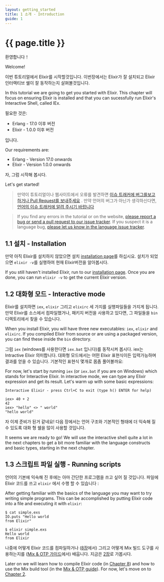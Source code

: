 ```yaml
---
layout: getting_started
title: 1 소개 - Introduction
guide: 1
---
```


# {{ page.title }}

  <div class="toc"></div>

환영합니다！

Welcome!

이번 튜토리얼에서 Elixir를 시작할것입니다. 이번장에서는 Elixir가 잘 설치되고 Elixir 인터랙티브 쉘이 잘 동작하는지 살펴볼것입니다.

In this tutorial we are going to get you started with Elixir. This chapter will focus on ensuring Elixir is installed and that you can sucessfully run Elixir's Interactive Shell, called IEx.

필요한 것은:

  * Erlang - 17.0 이후 버전
  * Elixir - 1.0.0 이후 버전

입니다.

Our requirements are:

  * Erlang - Version 17.0 onwards
  * Elixir - Version 1.0.0 onwards

자, 그럼 시작해 봅시다.

Let's get started!

> 만약이 튜토리얼이나 웹사이트에서 오류를 발견하면 [이슈 트래커에 버그를보고하거나 Pull Request를 보내주세요](https://github.com/elixir-lang/elixir-lang.github.com) . 만약 언어의 버그가 아닌가 생각하신다면, [언어의 이슈 트래커에 알려 주시기 바랍니다](https://github.com/elixir-lang/elixir/issues)

> If you find any errors in the tutorial or on the website, [please report a bug or send a pull request to our issue tracker](https://github.com/elixir-lang/elixir-lang.github.com). If you suspect it is a language bug, [please let us know in the language issue tracker](https://github.com/elixir-lang/elixir/issues).

## 1.1 설치 - Installation

만약 아직 Elixir를 설치하지 않았으면 설치 [installation page](/install.html)를 하십시요. 설치가 되었으면 `elixir -v`를 실행하여 현재 Elixir버전을 알아봅시다.

If you still haven't installed Elixir, run to our [installation page](/install.html). Once you are done, you can run `elixir -v` to get the current Elixir version.

## 1.2 대화형 모드 - Interactive mode

Elixir를 설치하면 `iex`, `elixir` 그리고 `elixirc` 세 가지를 실행파일들을 가지게 됩니다. 만약 Elixir를 소스에서 컴파일했거나, 패키지 버전을 사용하고 있다면, 그 파일들을 `bin` 디렉토리에서 찾을 수 있습니다.

When you install Elixir, you will have three new executables: `iex`, `elixir` and `elixirc`. If you compiled Elixir from source or are using a packaged version, you can find these inside the `bin` directory.

그럼 `iex` (windows를 사용한다면 `iex.bat` 입니다)를 동작시켜 봅시다. iex는 Intractive Elixir 의미합니다. 대화형 모드에서는 어떤 Elixir 표현식이든 입력가능하며 결과를 얻을 수 있습니다. 기본적인 표현식 몇개로 몸좀 풀어볼까요:

For now, let's start by running `iex` (or `iex.bat` if you are on Windows) which stands for Interactive Elixir. In interactive mode, we can type any Elixir expression and get its result. Let's warm up with some basic expressions:

```text
Interactive Elixir - press Ctrl+C to exit (type h() ENTER for help)

iex> 40 + 2
42
iex> "hello" <> " world"
"hello world"
```

자 이제 준비가 된거 같네요! 다음 장에서는 언어 구조와 기본적인 형태에 더 익숙해 질 수 있도록 대화 형 쉘을 많이 사용할 것입니다.

It seems we are ready to go! We will use the interactive shell quite a lot in the next chapters to get a bit more familiar with the language constructs and basic types, starting in the next chapter.

## 1.3 스크립트 파일 실행 - Running scripts

언어의 기본에 익숙해 진 후에는 아마 간단한 프로그램을 쓰고 싶어 질 것입니다. 파일에 Elixir 코드를 쓰고 `elixir` 에서 수행 할 수 있습니다 :

After getting familiar with the basics of the language you may want to try writing simple programs. This can be accomplished by putting Elixir code into a file and executing it with `elixir`:

```text
$ cat simple.exs
IO.puts "Hello world
from Elixir"

$ elixir simple.exs
Hello world
from Elixir
```

나중에 어떻게 Elixir 코드를 컴파일하거나 ([8장](/getting_started/8.html)에서) 그리고 어떻게 Mix 빌드 도구를 사용하는지를 ([Mix & OTP 가이드](/getting_started/mix_otp/1.html )에서) 배웁니다. 지금은 [2장](/getting_started/2.html)로 가봅시다.

Later on we will learn how to compile Elixir code (in [Chapter 8](/getting_started/8.html)) and how to use the Mix build tool (in the [Mix & OTP guide](/getting_started/mix_otp/1.html)). For now, let's move on to [Chapter 2](/getting_started/2.html).
